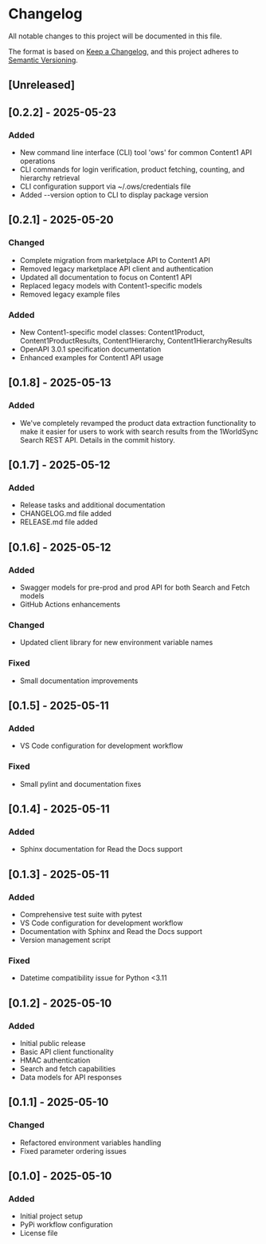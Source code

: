 # Changelog

All notable changes to this project will be documented in this file.

The format is based on [Keep a Changelog](https://keepachangelog.com/en/1.0.0/),
and this project adheres to [Semantic Versioning](https://semver.org/spec/v2.0.0.html).

## [Unreleased]

## [0.2.2] - 2025-05-23

### Added
- New command line interface (CLI) tool 'ows' for common Content1 API operations
- CLI commands for login verification, product fetching, counting, and hierarchy retrieval
- CLI configuration support via ~/.ows/credentials file
- Added --version option to CLI to display package version

## [0.2.1] - 2025-05-20

### Changed
- Complete migration from marketplace API to Content1 API
- Removed legacy marketplace API client and authentication
- Updated all documentation to focus on Content1 API
- Replaced legacy models with Content1-specific models
- Removed legacy example files

### Added
- New Content1-specific model classes: Content1Product, Content1ProductResults, Content1Hierarchy, Content1HierarchyResults
- OpenAPI 3.0.1 specification documentation
- Enhanced examples for Content1 API usage

## [0.1.8] - 2025-05-13

### Added
- We've completely revamped the product data extraction functionality to make it easier for users to work with search results from the 1WorldSync Search REST API. Details in the commit history.

## [0.1.7] - 2025-05-12

### Added
- Release tasks and additional documentation
- CHANGELOG.md file added
- RELEASE.md file added

## [0.1.6] - 2025-05-12

### Added
- Swagger models for pre-prod and prod API for both Search and Fetch models
- GitHub Actions enhancements

### Changed
- Updated client library for new environment variable names

### Fixed
- Small documentation improvements

## [0.1.5] - 2025-05-11

### Added
- VS Code configuration for development workflow

### Fixed
- Small pylint and documentation fixes

## [0.1.4] - 2025-05-11

### Added
- Sphinx documentation for Read the Docs support

## [0.1.3] - 2025-05-11

### Added
- Comprehensive test suite with pytest
- VS Code configuration for development workflow
- Documentation with Sphinx and Read the Docs support
- Version management script

### Fixed
- Datetime compatibility issue for Python <3.11

## [0.1.2] - 2025-05-10

### Added
- Initial public release
- Basic API client functionality
- HMAC authentication
- Search and fetch capabilities
- Data models for API responses

## [0.1.1] - 2025-05-10

### Changed
- Refactored environment variables handling
- Fixed parameter ordering issues

## [0.1.0] - 2025-05-10

### Added
- Initial project setup
- PyPi workflow configuration
- License file
